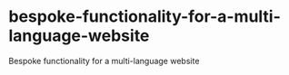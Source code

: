 # bespoke-functionality-for-a-multi-language-website
Bespoke functionality for a multi-language website
